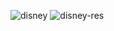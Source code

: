 ![disney](https://user-images.githubusercontent.com/84200694/148106974-abfdfb46-924e-4b70-b6f9-0e7e282ca81e.gif)
![disney-res](https://user-images.githubusercontent.com/84200694/148106994-69aeb9dc-4652-4143-b670-0a433a60d1b9.gif)
